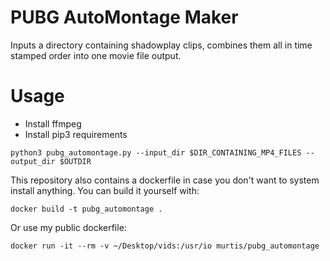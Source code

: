 # PUBG AutoMontage Maker

Inputs a directory containing shadowplay clips, combines them all in time stamped order into one movie file output.


# Usage
* Install ffmpeg
* Install pip3 requirements

`python3 pubg_automontage.py --input_dir $DIR_CONTAINING_MP4_FILES --output_dir $OUTDIR`

This repository also contains a dockerfile in case you don't want to system install anything. You can build it yourself with:

`docker build -t pubg_automontage .`

Or use my public dockerfile:

`docker run -it --rm -v ~/Desktop/vids:/usr/io murtis/pubg_automontage`
